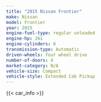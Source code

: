 ```yaml
---
title: "2015 Nissan Frontier"
make: Nissan
model: Frontier
year: 2015
engine-fuel-type: regular unleaded
engine-hp: 261
engine-cylinders: 6
transmission-type: Automatic
driven-wheels: four wheel drive
number-of-doors: 4
market-category: N/A
vehicle-size: Compact
vehicle-style: Extended Cab Pickup
---
```


{{< car_info >}}
